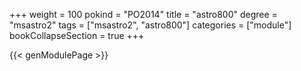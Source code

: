 +++
weight = 100
pokind = "PO2014"
title = "astro800"
degree = "msastro2"
tags = ["msastro2", "astro800"]
categories = ["module"]
bookCollapseSection = true
+++

{{< genModulePage >}}
